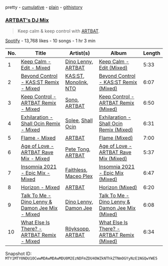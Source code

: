 pretty - [cumulative](/playlists/cumulative/37i9dQZF1DX3sZpm7aIEYp.md) - [plain](/playlists/plain/37i9dQZF1DX3sZpm7aIEYp) - [githistory](https://github.githistory.xyz/mackorone/spotify-playlist-archive/blob/main/playlists/plain/37i9dQZF1DX3sZpm7aIEYp)

### [ARTBAT's DJ Mix](https://open.spotify.com/playlist/37i9dQZF1DX3sZpm7aIEYp)

> Keep calm & keep control with <a href="spotify:artist:3BkRu2TGd2I1uBxZKddfg1">ARTBAT</a>.

[Spotify](https://open.spotify.com/user/spotify) - 13,768 likes - 10 songs - 1 hr 3 min

| No. | Title | Artist(s) | Album | Length |
|---|---|---|---|---|
| 1 | [Keep Calm \- Edit \- Mixed](https://open.spotify.com/track/6wBZI7lgYJdw83UpL4yUIB) | [Dino Lenny](https://open.spotify.com/artist/7il6z1RANNDWYlYnIevd4L), [ARTBAT](https://open.spotify.com/artist/3BkRu2TGd2I1uBxZKddfg1) | [Keep Calm \- Edit \(Mixed\)](https://open.spotify.com/album/7zSxJN0OD6FecLmxB1r5oH) | 5:33 |
| 2 | [Beyond Control \- KAS:ST Remix \- Mixed](https://open.spotify.com/track/54TieTABtrDWBTT3bSKTav) | [KAS:ST](https://open.spotify.com/artist/7orlzf5LTqSnCzURkZFebN), [Monolink](https://open.spotify.com/artist/2I4hRNCYkPKJQlkoEZKjYx), [NTO](https://open.spotify.com/artist/7ry8L53T4oJtSIogGYuioq) | [Beyond Control \- KAS:ST Remix \(Mixed\)](https://open.spotify.com/album/3LfTfWq2C4nYMLoNZ0HLWA) | 6:07 |
| 3 | [Keep Control \- ARTBAT Remix \- Mixed](https://open.spotify.com/track/6FS53dlBkMU4PuWKherVB5) | [Sono](https://open.spotify.com/artist/7vBGVjjUKLWS8zLNSYwVVC), [ARTBAT](https://open.spotify.com/artist/3BkRu2TGd2I1uBxZKddfg1) | [Keep Control \- ARTBAT Remix \(Mixed\)](https://open.spotify.com/album/7vGh9VCUvwr0lSItS1sp1z) | 6:50 |
| 4 | [Exhilaration \- Shall Ocin Remix \- Mixed](https://open.spotify.com/track/5KHuyBALh6MAA4FvCpd73N) | [Solee](https://open.spotify.com/artist/0r0m8up7CjS8TJodH2HX7C), [Shall Ocin](https://open.spotify.com/artist/6OP6u8D2Icl5qmrCbyTY7M) | [Exhilaration \- Shall Ocin Remix \(Mixed\)](https://open.spotify.com/album/05wnRqwHLv9hgqnbUkLiaN) | 6:31 |
| 5 | [Flame \- Mixed](https://open.spotify.com/track/1wP7n0h2mu7PlN9ovygGVC) | [ARTBAT](https://open.spotify.com/artist/3BkRu2TGd2I1uBxZKddfg1) | [Flame \(Mixed\)](https://open.spotify.com/album/05J8BntyxXin80fESoILTb) | 7:00 |
| 6 | [Age of Love \- ARTBAT Rave Mix \- Mixed](https://open.spotify.com/track/6COzI5bvthG1w1OTlmHquQ) | [Pete Tong](https://open.spotify.com/artist/6n1t55WMsSIUFHrAL4mUsB), [ARTBAT](https://open.spotify.com/artist/3BkRu2TGd2I1uBxZKddfg1) | [Age of Love \- ARTBAT Rave Mix \(Mixed\)](https://open.spotify.com/album/2b6d8Gvw1jvtWwQ9Nw8xxa) | 5:37 |
| 7 | [Insomnia 2021 \- Epic Mix \- Mixed](https://open.spotify.com/track/0boVo6NhTLZ1nuYitV9LLu) | [Faithless](https://open.spotify.com/artist/5kLyhOcVNlVIifeilSDECg), [Maceo Plex](https://open.spotify.com/artist/3TXQ1ddouwQAI78hV4hXDj) | [Insomnia 2021 \- Epic Mix \(Mixed\)](https://open.spotify.com/album/4gFjPPyzDhRG8tRRd6Fzm1) | 6:47 |
| 8 | [Horizon \- Mixed](https://open.spotify.com/track/0QmRvDXwejGYpaC5yhLYFr) | [ARTBAT](https://open.spotify.com/artist/3BkRu2TGd2I1uBxZKddfg1) | [Horizon \(Mixed\)](https://open.spotify.com/album/1Vs4aPWSHTeDiYCnF1eHTE) | 6:20 |
| 9 | [Talk To Me \- Dino Lenny & Damon Jee Mix \- Mixed](https://open.spotify.com/track/5TGP98PC1nWVp1vW7WedU1) | [Dino Lenny](https://open.spotify.com/artist/7il6z1RANNDWYlYnIevd4L), [Damon Jee](https://open.spotify.com/artist/0nyA3iBk3cFZvBsQalv78d) | [Talk To Me \- Dino Lenny & Damon Jee Mix \(Mixed\)](https://open.spotify.com/album/2Om6FRD6KDq2k9QTPF93wH) | 6:08 |
| 10 | [What Else Is There? \- ARTBAT Remix \- Mixed](https://open.spotify.com/track/4D6SVvNeOGIJOJOh6fXgP3) | [Röyksopp](https://open.spotify.com/artist/5nPOO9iTcrs9k6yFffPxjH), [ARTBAT](https://open.spotify.com/artist/3BkRu2TGd2I1uBxZKddfg1) | [What Else Is There? \- ARTBAT Remix \(Mixed\)](https://open.spotify.com/album/7aLeLVDr2o07hDPDwDjeuv) | 6:34 |

Snapshot ID: `MTY1MTY0NDU1OCwwMDAwMDAwMDU0M2EzNDFmZDU4OWZkNThkZTNmOGYyNzE1NGQwYWE5`
